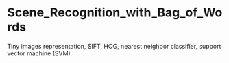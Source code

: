 # Scene_Recognition_with_Bag_of_Words
Tiny images representation, SIFT, HOG, nearest neighbor classifier, support vector machine (SVM)
